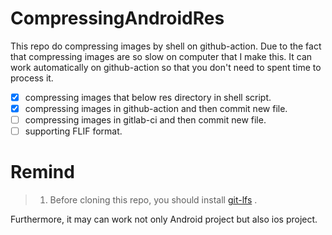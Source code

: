 # CompressingAndroidRes
This repo do compressing images by shell on github-action. Due to the fact that compressing images are so slow on computer that I make this.
It can work automatically on github-action so that you don't need to spent time to process it.

- [x] compressing images that below res directory in shell script.
- [x] compressing images in github-action and then commit new file.
- [ ] compressing images in gitlab-ci and then commit new file.
- [ ] supporting FLIF format.

# Remind 
> 1. Before cloning this repo, you should install [git-lfs](https://git-lfs.github.com/) .

Furthermore, it may can work not only Android project but also ios project.
